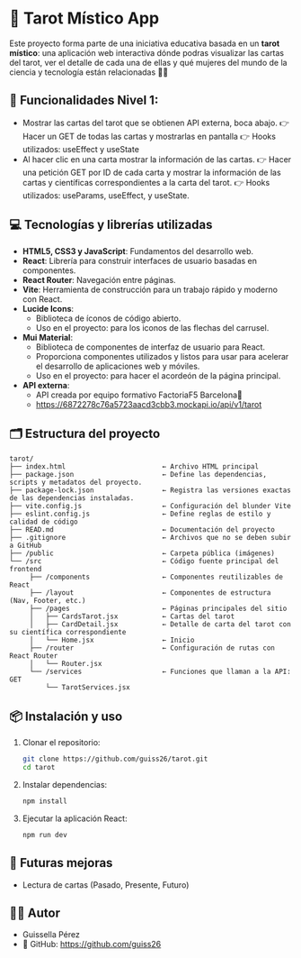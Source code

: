 # 🔮 Tarot Místico App

Este proyecto forma parte de una iniciativa educativa basada en un **tarot místico**: una aplicación web interactiva dónde podras visualizar las cartas del tarot, ver el detalle de cada una de ellas y qué mujeres del mundo de la ciencia y tecnología están relacionadas 👩‍🔬

## 🎯 Funcionalidades Nivel 1:
- Mostrar las cartas del tarot que se obtienen API externa, boca abajo.
    👉 Hacer un GET de todas las cartas y mostrarlas en pantalla
    👉 Hooks utilizados: useEffect y useState  
- Al hacer clic en una carta mostrar la información de las cartas.
    👉 Hacer una petición GET por ID de cada carta y mostrar la información de las cartas y científicas correspondientes a la carta del tarot.
    👉 Hooks utilizados: useParams, useEffect, y useState.

## 💻 Tecnologías y librerías utilizadas
- **HTML5, CSS3 y JavaScript**: Fundamentos del desarrollo web.
- **React**: Librería para construir interfaces de usuario basadas en componentes.
- **React Router**: Navegación entre páginas.
- **Vite**: Herramienta de construcción para un trabajo rápido y moderno con React.
- **Lucide Icons**: 
    - Biblioteca de íconos de código abierto.
    - Uso en el proyecto: para los iconos de las flechas del carrusel.
- **Mui Material**:
    - Biblioteca de componentes de interfaz de usuario para React.
    - Proporciona componentes utilizados y listos para usar para acelerar el desarrollo de aplicaciones web y móviles.
    - Uso en el proyecto: para hacer el acordeón de la página principal.
- **API externa**:
    - API creada por equipo formativo FactoriaF5 Barcelona🌟 
    - https://6872278c76a5723aacd3cbb3.mockapi.io/api/v1/tarot

## 🗂️ Estructura del proyecto

```
tarot/
├── index.html                        ← Archivo HTML principal
├── package.json                      ← Define las dependencias, scripts y metadatos del proyecto.
├── package-lock.json                 ← Registra las versiones exactas de las dependencias instaladas.
├── vite.config.js                    ← Configuración del blunder Vite 
├── eslint.config.js                  ← Define reglas de estilo y calidad de código 
├── READ.md                           ← Documentación del proyecto
├── .gitignore                        ← Archivos que no se deben subir a GitHub
├── /public                           ← Carpeta pública (imágenes) 
└── /src                              ← Código fuente principal del frontend
     ├── /components                  ← Componentes reutilizables de React
     ├── /layout                      ← Componentes de estructura (Nav, Footer, etc.)
     ├── /pages                       ← Páginas principales del sitio 
     │   ├── CardsTarot.jsx           ← Cartas del tarot 
     │   ├── CardDetail.jsx           ← Detalle de carta del tarot con su científica correspondiente
     │   └── Home.jsx                 ← Inicio
     ├── /router                      ← Configuración de rutas con React Router
     │   └── Router.jsx                                                          
     └── /services                    ← Funciones que llaman a la API: GET
         └── TarotServices.jsx                                               
```

## 📦 Instalación y uso
1. Clonar el repositorio:
   ```bash
   git clone https://github.com/guiss26/tarot.git
   cd tarot

2. Instalar dependencias:
   ```bash
   npm install

3. Ejecutar la aplicación React:
   ```bash
   npm run dev

## 🌟 Futuras mejoras
- Lectura de cartas (Pasado, Presente, Futuro)

## 👩‍💻 Autor
- Guissella Pérez
- 🐙 GitHub: https://github.com/guiss26
